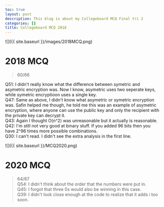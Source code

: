 ```yaml
---
toc: true
layout: post
description: This blog is about my Collegeboard MCQ Final tri 2
categories: []
title: Collegeboard MCQ 2018
---
```


![]({{ site.baseurl }}/images/2018MCQ.png)

# 2018 MCQ 
> 60/66 <br>

Q51: I didn't really know what the difference between symetric and asymetric encryption was. Now I know, asymetric uses two seperate keys, while symetric encryptioon uses a single key. <br>
Q47: Same as above, I didn't know what asymetric or symetric encryption was. Safin helped me though, he told me this was an example of asymetric encryption, where anyone can use the public key and only the recipient with the private key can decrypt it. <br>
Q43: Again I thought O(n^2) was unreasonable but it actually is reasonable. <br>
Q42: I'm still not very good at binary stuff. If you added 96 bits then you have 2^96 times more possible combinations. <br>
Q30: I can't read. I didn't see the extra analysis in the first line. <br>


![]({{ site.baseurl }}/MCQ2020.png)

# 2020 MCQ 
> 64/67 <br>
Q54: I didn't think about the order that the numbers were put in. <br>
Q45: I forgot that three 0s would also be winning in this case. <br>
Q39: I didn't look close enough at the code to realize that it adds i too soon. <br>
